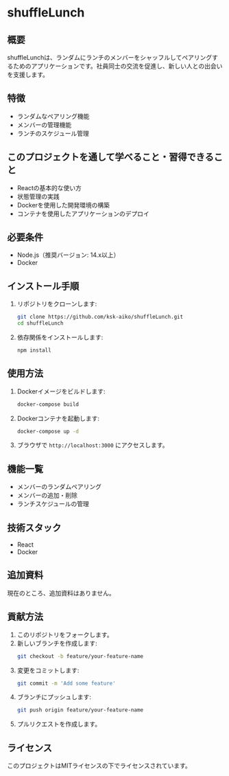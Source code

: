 # shuffleLunch

## 概要
shuffleLunchは、ランダムにランチのメンバーをシャッフルしてペアリングするためのアプリケーションです。社員同士の交流を促進し、新しい人との出会いを支援します。

## 特徴
- ランダムなペアリング機能
- メンバーの管理機能
- ランチのスケジュール管理

## このプロジェクトを通して学べること・習得できること
- Reactの基本的な使い方
- 状態管理の実践
- Dockerを使用した開発環境の構築
- コンテナを使用したアプリケーションのデプロイ

## 必要条件
- Node.js（推奨バージョン: 14.x以上）
- Docker

## インストール手順
1. リポジトリをクローンします:
    ```bash
    git clone https://github.com/ksk-aiko/shuffleLunch.git
    cd shuffleLunch
    ```
2. 依存関係をインストールします:
    ```bash
    npm install
    ```

## 使用方法
1. Dockerイメージをビルドします:
    ```bash
    docker-compose build
    ```
2. Dockerコンテナを起動します:
    ```bash
    docker-compose up -d
    ```
3. ブラウザで `http://localhost:3000` にアクセスします。

## 機能一覧
- メンバーのランダムペアリング
- メンバーの追加・削除
- ランチスケジュールの管理

## 技術スタック
- React
- Docker

## 追加資料
現在のところ、追加資料はありません。

## 貢献方法
1. このリポジトリをフォークします。
2. 新しいブランチを作成します:
    ```bash
    git checkout -b feature/your-feature-name
    ```
3. 変更をコミットします:
    ```bash
    git commit -m 'Add some feature'
    ```
4. ブランチにプッシュします:
    ```bash
    git push origin feature/your-feature-name
    ```
5. プルリクエストを作成します。

## ライセンス
このプロジェクトはMITライセンスの下でライセンスされています。